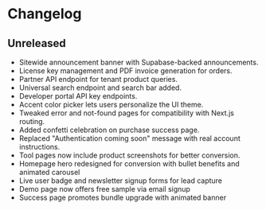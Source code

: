 # Changelog

## Unreleased
- Sitewide announcement banner with Supabase-backed announcements.
- License key management and PDF invoice generation for orders.
- Partner API endpoint for tenant product queries.
- Universal search endpoint and search bar added.
- Developer portal API key endpoints.
- Accent color picker lets users personalize the UI theme.
- Tweaked error and not-found pages for compatibility with Next.js routing.
- Added confetti celebration on purchase success page.
- Replaced "Authentication coming soon" message with real account instructions.
- Tool pages now include product screenshots for better conversion.
- Homepage hero redesigned for conversion with bullet benefits and animated carousel
- Live user badge and newsletter signup forms for lead capture
- Demo page now offers free sample via email signup
- Success page promotes bundle upgrade with animated banner
